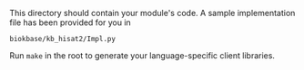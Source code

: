 This directory should contain your module's code.
A sample implementation file has been provided for you in

```biokbase/kb_hisat2/Impl.py```

Run `make` in the root to generate your language-specific client libraries.

